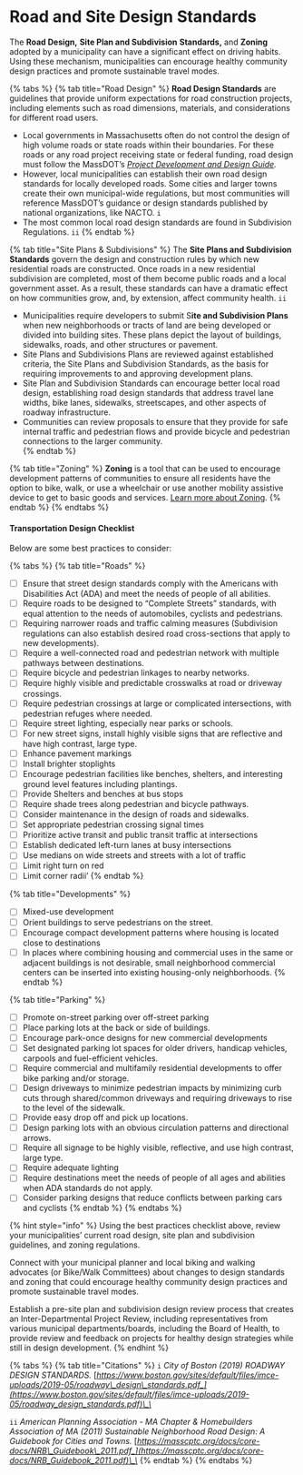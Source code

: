 # Road and Site Design Standards

The **Road Design,** **Site Plan and Subdivision** **Standards,** and **Zoning** adopted by a municipality can have a significant effect on driving habits. Using these mechanism, municipalities can encourage healthy community design practices and promote sustainable travel modes.

{% tabs %}
{% tab title="Road Design" %}
**Road Design Standards** are guidelines that provide uniform expectations for road construction projects, including elements such as road dimensions, materials, and considerations for different road users. 

* Local governments in Massachusetts often do not control the design of high volume roads or state roads within their boundaries. For these roads or any road project receiving state or federal funding, road design must follow the MassDOT’s [_Project Development and Design Guide_](https://www.mass.gov/lists/design-guides-and-manuals)_._
* However, local municipalities can establish their own road design standards for locally developed roads. Some cities and larger towns create their own municipal-wide regulations, but most communities will reference MassDOT’s guidance or design standards published by national organizations, like NACTO. `i`
* The most common local road design standards are found in Subdivision Regulations. `ii`
{% endtab %}

{% tab title="Site Plans & Subdivisions" %}
The **Site Plans and Subdivision Standards** govern the design and construction rules by which new residential roads are constructed. Once roads in a new residential subdivision are completed, most of them become public roads and a local government asset. As a result, these standards can have a dramatic effect on how communities grow, and, by extension, affect community health. `ii`

* Municipalities require developers to submit S**ite and Subdivision Plans** when new neighborhoods or tracts of land are being developed or divided into building sites. These plans depict the layout of buildings, sidewalks, roads, and other structures or pavement.   
* Site Plans and Subdivisions Plans are reviewed against established criteria, the Site Plans and Subdivision Standards, as the basis for requiring improvements to and approving development plans.   
* Site Plan and Subdivision Standards can encourage better local road design, establishing road design standards that address travel lane widths, bike lanes, sidewalks, streetscapes, and other aspects of roadway infrastructure.  
* Communities can review proposals to ensure that they provide for safe internal traffic and pedestrian flows and provide bicycle and pedestrian connections to the larger community.  
{% endtab %}

{% tab title="Zoning" %}
**Zoning** is a tool that can be used to encourage development patterns of communities to ensure all residents have the option to bike, walk, or use a wheelchair or use another mobility assistive device to get to basic goods and services. [Learn more about Zoning](../../housing-introduction/production-and-preservation/residential-zoning.md).
{% endtab %}
{% endtabs %}

#### Transportation Design Checklist

Below are some best practices to consider:

{% tabs %}
{% tab title="Roads" %}
* [ ] Ensure that street design standards comply with the Americans with Disabilities Act \(ADA\) and meet the needs of people of all abilities.  
* [ ] Require roads to be designed to “Complete Streets” standards, with equal attention to the needs of automobiles, cyclists and pedestrians.  
* [ ] Requiring narrower roads and traffic calming measures \(Subdivision regulations can also establish desired road cross-sections that apply to new developments\). 
* [ ] Require a well-connected road and pedestrian network with multiple pathways between destinations. 
* [ ] Require bicycle and pedestrian linkages to nearby networks.
* [ ] Require highly visible and predictable crosswalks at road or driveway crossings. 
* [ ] Require pedestrian crossings at large or complicated intersections, with pedestrian refuges where needed. 
* [ ] Require street lighting, especially near parks or schools. 
* [ ] For new street signs, install highly visible signs that are reflective and have high contrast, large type. 
* [ ] Enhance pavement markings 
* [ ] Install brighter stoplights  
* [ ] Encourage pedestrian facilities like benches, shelters, and interesting ground level features including plantings. 
* [ ] Provide Shelters and benches at bus stops 
* [ ] Require shade trees along pedestrian and bicycle pathways.  
* [ ] Consider maintenance in the design of roads and sidewalks. 
* [ ] Set appropriate pedestrian crossing signal times 
* [ ] Prioritize active transit and public transit traffic at intersections 
* [ ] Establish dedicated left-turn lanes at busy intersections 
* [ ] Use medians on wide streets and streets with a lot of traffic 
* [ ] Limit right turn on red 
* [ ] Limit corner radii’ 
{% endtab %}

{% tab title="Developments" %}


* [ ] Mixed-use development
* [ ] Orient buildings to serve pedestrians on the street. 
* [ ] Encourage compact development patterns where housing is located close to destinations 
* [ ] In places where combining housing and commercial uses in the same or adjacent buildings is not desirable, small neighborhood commercial centers can be inserted into existing housing-only neighborhoods. 
{% endtab %}

{% tab title="Parking" %}
* [ ] Promote on-street parking over off-street parking  
* [ ] Place parking lots at the back or side of buildings.
* [ ] Encourage park-once designs for new commercial developments  
* [ ] Set designated parking lot spaces for older drivers, handicap vehicles, carpools and fuel-efficient vehicles. 
* [ ] Require commercial and multifamily residential developments to offer bike parking and/or storage. 
* [ ] Design driveways to minimize pedestrian impacts by minimizing curb cuts through shared/common driveways and requiring driveways to rise to the level of the sidewalk.  
* [ ] Provide easy drop off and pick up locations. 
* [ ] Design parking lots with an obvious circulation patterns and directional arrows.
* [ ] Require all signage to be highly visible, reflective, and use high contrast, large type.
* [ ] Require adequate lighting
* [ ] Require destinations meet the needs of people of all ages and abilities when ADA standards do not apply. 
* [ ] Consider parking designs that reduce conflicts between parking cars and cyclists
{% endtab %}
{% endtabs %}

{% hint style="info" %}
Using the best practices checklist above, review your municipalities’ current road design, site plan and subdivision guidelines, and zoning regulations. 

Connect with your municipal planner and local biking and walking advocates \(or Bike/Walk Committees\) about changes to design standards and zoning that could encourage healthy community design practices and promote sustainable travel modes. 

Establish a pre-site plan and subdivision design review process that creates an Inter-Departmental Project Review, including representatives from various municipal departments/boards, including the Board of Health, to provide review and feedback on projects for healthy design strategies while still in design development. 
{% endhint %}

{% tabs %}
{% tab title="Citations" %}
`i` _City of Boston \(2019\) ROADWAY DESIGN STANDARDS._ [_https://www.boston.gov/sites/default/files/imce-uploads/2019-05/roadway\_design\_standards.pdf_](https://www.boston.gov/sites/default/files/imce-uploads/2019-05/roadway_design_standards.pdf)\_\_

`ii` _American Planning Association - MA Chapter & Homebuilders Association of MA \(2011\) Sustainable Neighborhood Road Design: A Guidebook for Cities and Towns._ [_https://masscptc.org/docs/core-docs/NRB\_Guidebook\_2011.pdf_](https://masscptc.org/docs/core-docs/NRB_Guidebook_2011.pdf)\_\_
{% endtab %}
{% endtabs %}


